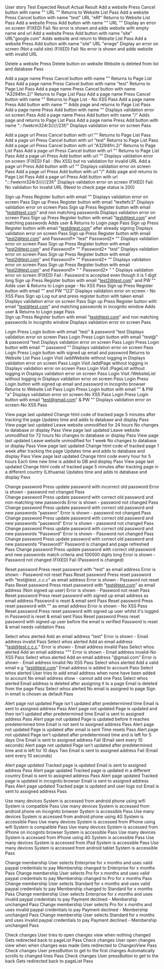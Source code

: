 User story		Test						 				  			Expected Result			         Actual Result
Add a website           Press Cancel button with name "" URL ""            				  			Returns to Website List                       Pass
Add a website           Press Cancel button with name "test" URL "eRf"     				  			Returns to Website List                       Pass
Add a website		Press Add button with name "" URL ""           					  			Display an error on screen                    (FIXED) Fail: No error is shown and adds website with empty name and url
Add a website		Press Add button with name "site" URL"google.com"  				  			Adds website and return to Website List       Pass
Add a website           Press Add button with name "site" URL "erwge"      				  			Display an error on screen (Not a valid site) (FIXED) Fail: No error is shown and adds website with invalid URL


Delete a website        Press Delete button on website                     				  			Website is deleted from list and database     Pass


Add a page name         Press Cancel button with name ""                   				  			Returns to Page List                          Pass
Add a page name         Press Cancel button with name "test"               				  			Returns to Page List                          Pass
Add a page name         Press Cancel button with name "A3294fm.2/"        				  			Returns to Page List                          Pass
Add a page name         Press Cancel button with name "<script>alert(document.cookie);</script>"          			Returns to Page List - No XSS                 Pass
Add a page name		Press Add button with name "<script>alert(document.cookie);</script>"             			Adds page and returns to Page List            Pass
Add a page name         Press Add button with name ""                                                     			Displays validation error on screen           Pass
Add a page name         Press Add button with name "/"                                                    			Adds page and returns to Page List            Pass 
Add a page name         Press Add button with name ":::fwekrm324r3/////23f/"                              			Displays validation error on screen           Pass


Add a page url          Press Cancel button with url ""                    				  			Returns to Page List                          Pass
Add a page url          Press Cancel button with url "test"               				  			Returns to Page List                          Pass
Add a page url          Press Cancel button with url "A3294fm.2/"        				  			Returns to Page List                          Pass
Add a page url          Press Cancel button with url "<script>alert(document.cookie);</script>"           			Returns to Page List                          Pass
Add a page url		Press Add button with url  "<script>alert(document.cookie);</script>"             			Displays validation error on screen           (FIXED) Fail : (No XSS) but no validation for invalid URL
Add a page url          Press Add button with url  ""                                                     			Displays validation error on screen           Pass
Add a page url          Press Add button with url  "/"                                                    			Adds page and returns to Page List            Pass 
Add a page url          Press Add button with url  ":::fwekrm324r3/////23f/"                              			Displays validation error on screen           (FIXED) Fail: No validation for invalid URL (Need to check page status is 200)


Sign up                 Press Register button with email ""                                                                    Displays validation error on screen            Pass
Sign up                 Press Register button with email "testtefc3"                                                           Displays validation error on screen            Pass
Sign up                 Press Register button with email "test@test.com" and non matching passwords                            Displays validation error on screen            Pass
Sign up                 Press Register button with email "test@test.com" and matching passwords                                Adds user & Returns to Login page              Pass
Sign up                 Press Register button with email "test@test.com" after already signing                                 Displays validation error on screen            Pass
Sign up                 Press Register button with email "test2@test.com" and Password1* "test" Password2* ""                    Displays validation error on screen            Pass
Sign up                 Press Register button with email "test2@test.com" and Password1* "" Password2* "test"                    Displays validation error on screen            Pass
Sign up                 Press Register button with email "test2@test.com" and Password1* "" Password2* ""                        Displays validation error on screen            Pass
Sign up                 Press Register button with email "test2@test.com" and Password1* " " Password2* " "                      Displays validation error on screen    (FIXED) Fail : Password is accepted even though it is 1 digit long
Sign up                 Press Register button with email "test2@test.com" and PW "<script>alert(document.cookie);</script>"    Adds user & Returns to Login page - No XSS     Pass
Sign up                 Press Register button with email "<script>alert(document.cookie);</script>" and PW "123"               Displays validation error on screen - No XSS   Pass
Sign up                 Log out and press register button with taken email                                                     Displays validation error on screen            Pass
Sign up                 Press Register button with email "test@test.com" and matching passwords in incognito window            Adds user & Returns to Login page              Pass               
Sign up                 Press Register button with email "test@test.com" and non matching passwords in incognito window        Displays validation error on screen            Pass


Login			Press Login button with email "test" & password "test     		          			Displays validation error on screen	      Pass
Login			Press Login button with email "test@" & password "test    			  			Displays validation error on screen           Pass
Login			Press Login button with email "" password ""					 		 	Displays validation error on screen 	      Pass
Login			Press Login button with signed up email and password                              			Returns to Website List                       Pass
Login			Visit /addWebsite without logging in						  			Displays validation error on screen           Pass
Login			Visit /addPage without logging in						  			Displays validation error on screen           Pass
Login			Visit /PageList without logging in								 	Displays validation error on screen           Pass
Login			Visit /WebsiteList without logging in									Displays validation error on screen           Pass
Login                   Press Login button with signed up email and password in incognito browser         			Returns to Website List                       Pass
Login			Press Login button with email "<script>alert(document.cookie);</script>" & PW "a" 			Displays validation error on screen-No XSS    Pass
Login		        Press Login button with email "test@gmail.com" & PW "<script>alert(document.cookie);</script>"          Displays validation error on screen-No XSS    Pass

View page last updated  Change html code of tracked page 5 minutes after tracking the page                                      Updates time and adds to database and display Pass
View page last updated  Leave website unmodified for 24 hours                                                                   No changes to database or display             Pass
View page last updated  Leave website unmodified for 72 hours                                                                   No changes to database or display             Pass
View page last updated  Leave website unmodified for 1 week                                                                     No changes to database or display             Pass
View page last updated  Change html code of tracked page 1 week after tracking the page                                         Updates time and adds to database and display Pass
View page last updated  Change html code every hour for 5 hours                                                                 Each time new time is added to DB and display Pass
View page last updated  Change html code of tracked page 5 minutes after tracking page in a different country (Lithuania)       Updates time and adds to database and display Pass

Change password         Press update password with incorrect old password                                                       Error is shown - password not changed         Pass        
Change password         Press update password with correct old password and non-matching new passwords                          Error is shown - password not changed         Pass
Change password         Press update password with correct old password and new passwords "passwor"                             Error is shown - password not changed         Pass
Change password         Press update password with correct old password and new passwords "password"                            Error is shown - password not changed         Pass
Change password         Press update password with correct old password and new passwords "Password"                            Error is shown - Password not changed         Pass
Change password         Press update password with correct old password and new passwords "Password1"                           Password is changed and page refreshed        Pass
Change password         Press update password with correct old password and new passwords match criteria and 100000 digits long Error is shown - Password not changed         (FIXED) Fail (Password is changed)

Reset password		Press reset password with "test" as email address							Error is shown - Password not reset	      Pass
Reset password          Press reset password with "test@test..c.c.c" as email address						Error is shown - Password not reset           Pass
Reset password          Press reset password with "test@test.com" as email address (Non signed up user)				Error is shown - Password not reset           Pass
Reset password          Press reset password with signed up email address as email address					Password is reset & email sent		      Pass
Reset password		Press reset password with "<script>alert(document.cookie);</script>" as email address			Error is shown - No XSS			      Pass
Reset password          Press reset password with signed up user whilst it's logged in						Password is reset & email sent		      Pass
Reset password		Press reset password with signed up user before the email is verified					Password is reset & email needs validation    Pass

Select whos alerted	Add an email address "test"										Error is shown - Email address invalid	      Pass
Select whos alerted     Add an email address "test@test.c.c.c."                                                                 Error is shown - Email address invalid        Pass
Select whos alerted     Add an email address ""<script>alert(document.cookie);</script>"                                        Error is shown - Email address invalid-No XSS Pass
Select whos alerted     Add an email address "<script>alert(document.cookie);</script>@gmail.com"                               Error is shown - Email address invalid-No XSS Pass
Select whos alerted     Add a valid email e.g "test@test.com"									Email address is added to account	      Pass
Select whos alerted     User tries to add email address when none have been added to account					No email address show - cannot add one	      Pass
Select whos alerted	Email address is deleted after assigning it to a page 							Email is deleted from the page		      Pass
Select whos alerted	No email is assigned to page										Sign in email is chosen as default	      Pass

Alert page not updated  Page isn't updated after predetermined time								Email is sent to assigned address             Pass
Alert page not updated  Page is updated and then isn't updated after predetermined time                                         Email is sent to assigned address             Pass
Alert page not updated  Page is updated before it reaches predetermined time                                                    Email is not sent to assigned address         Pass
Alert page not updated  Page is updated after email is sent                                                                     Time resets                                   Pass
Alert page not updated  Page isn't updated after predetermined time and is left for 5 days                                      One Email is sent to assigned address         Fail (Email sent every 10 seconds)
Alert page not updated  Page isn't updated after predetermined time and is left for 10 days                                     Two Email is sent to assigned address         Fail (Email sent every 10 seconds)


Alert page updated	Tracked page is updated											Email is sent to assigned address	      Pass
Alert page updated      Tracked page is updated in a different country                                                          Email is sent to assigned address             Pass
Alert page updated      Tracked page is updated in incognito browser                                                            Email is sent to assigned address             Pass
Alert page updated      Tracked page is updated and user logs out                                                               Email is sent to assigned address             Pass


Use many devices	System is accessed from android phone using wifi							System is compatible 			      Pass
Use many devices        System is accessed from android phone on incognito browser                                              System is accessible                          Pass
Use many devices        System is accessed from android phone using 4G                                                          System is accessible                          Pass 
Use many devices	System is accessed from iPhone using wifi          							System is compatible			      Pass
Use many devices	System is accessed from iPhone on incognito browser							System is accessible 			      Pass
Use many devices        System is accessed from iPhone using 4G                                                                 System is accessible                          Pass
Use many devices        System is accessed from iPad                                   		                                System is accessible                          Pass
Use many devices        System is accessed from android tablet                                                                  System is accessible                          Pass

Change membership	User selects Enterprise for x months and uses valid paypal credentials to pay 				Membership changed to Enterprise for x months Pass
Change membership	User selects Pro for x months and uses valid paypal credentials to pay 			         	Membership changed to Pro for x months 	      Pass
Change membership	User selects Standard for x months and uses valid paypal credentials to pay 				Membership changed to Standard for x months   Pass
Change membership	User selects Enterprise for x months and uses invalid paypal credentials to pay 			Payment declined - Membership unchanged       Pass
Change membership	User selects Pro for x months and uses invalid paypal credentials to pay 				Payment declined - Membership unchanged       Pass
Change membership	User selects Standard for x months and uses invalid paypal credentials to pay 				Payment declined - Membership unchanged       Pass

Check changes		User tries to open changes view when nothing changed 							Gets redirected back to pageList    	      Pass
Check changes		User open changes view when when changes was made 							Gets redirected to ChangesView    	      Pass
Check changes		User pressButton to get to the first changes 							        Automatically scrolls to changed lines 	      Pass
Check changes		User pressButton to get to the back 							        	Gets redirected back to pageList 	      Pass





